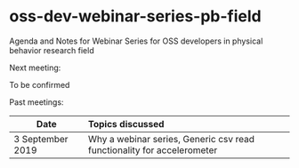 # oss-dev-webinar-series-pb-field

Agenda and Notes for Webinar Series for OSS developers in physical behavior research field

Next meeting:

To be confirmed


Past meetings:

| Date | Topics discussed | 
| ---- | :--------------- |
| 3 September 2019 | Why a webinar series, Generic csv read functionality for accelerometer |
